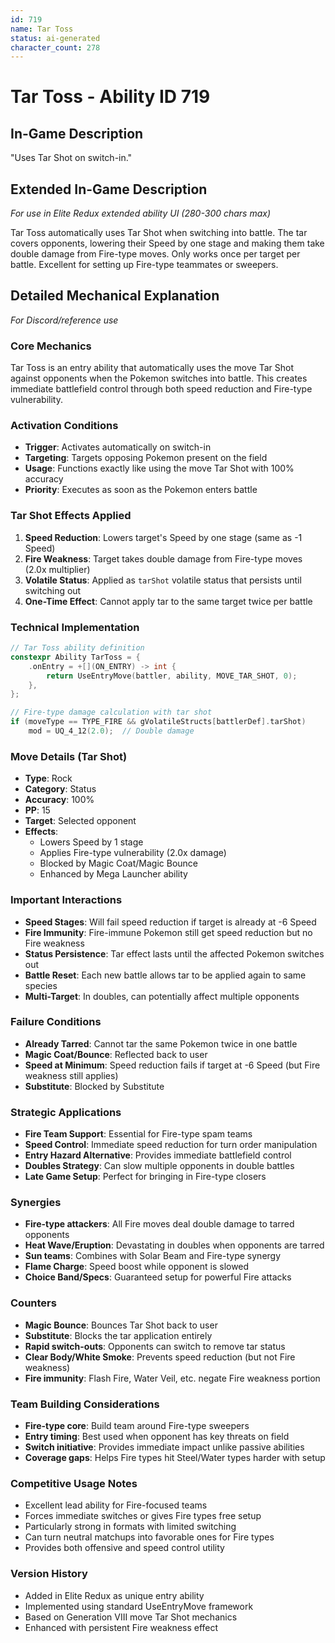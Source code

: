 ```yaml
---
id: 719
name: Tar Toss
status: ai-generated
character_count: 278
---
```


# Tar Toss - Ability ID 719

## In-Game Description
"Uses Tar Shot on switch-in."

## Extended In-Game Description
*For use in Elite Redux extended ability UI (280-300 chars max)*

Tar Toss automatically uses Tar Shot when switching into battle. The tar covers opponents, lowering their Speed by one stage and making them take double damage from Fire-type moves. Only works once per target per battle. Excellent for setting up Fire-type teammates or sweepers.

## Detailed Mechanical Explanation
*For Discord/reference use*

### Core Mechanics
Tar Toss is an entry ability that automatically uses the move Tar Shot against opponents when the Pokemon switches into battle. This creates immediate battlefield control through both speed reduction and Fire-type vulnerability.

### Activation Conditions
- **Trigger**: Activates automatically on switch-in
- **Targeting**: Targets opposing Pokemon present on the field
- **Usage**: Functions exactly like using the move Tar Shot with 100% accuracy
- **Priority**: Executes as soon as the Pokemon enters battle

### Tar Shot Effects Applied
1. **Speed Reduction**: Lowers target's Speed by one stage (same as -1 Speed)
2. **Fire Weakness**: Target takes double damage from Fire-type moves (2.0x multiplier)
3. **Volatile Status**: Applied as `tarShot` volatile status that persists until switching out
4. **One-Time Effect**: Cannot apply tar to the same target twice per battle

### Technical Implementation
```c
// Tar Toss ability definition
constexpr Ability TarToss = {
    .onEntry = +[](ON_ENTRY) -> int { 
        return UseEntryMove(battler, ability, MOVE_TAR_SHOT, 0); 
    },
};

// Fire-type damage calculation with tar shot
if (moveType == TYPE_FIRE && gVolatileStructs[battlerDef].tarShot) 
    mod = UQ_4_12(2.0);  // Double damage
```

### Move Details (Tar Shot)
- **Type**: Rock
- **Category**: Status
- **Accuracy**: 100%
- **PP**: 15
- **Target**: Selected opponent
- **Effects**: 
  - Lowers Speed by 1 stage
  - Applies Fire-type vulnerability (2.0x damage)
  - Blocked by Magic Coat/Magic Bounce
  - Enhanced by Mega Launcher ability

### Important Interactions
- **Speed Stages**: Will fail speed reduction if target is already at -6 Speed
- **Fire Immunity**: Fire-immune Pokemon still get speed reduction but no Fire weakness
- **Status Persistence**: Tar effect lasts until the affected Pokemon switches out
- **Battle Reset**: Each new battle allows tar to be applied again to same species
- **Multi-Target**: In doubles, can potentially affect multiple opponents

### Failure Conditions
- **Already Tarred**: Cannot tar the same Pokemon twice in one battle
- **Magic Coat/Bounce**: Reflected back to user
- **Speed at Minimum**: Speed reduction fails if target at -6 Speed (but Fire weakness still applies)
- **Substitute**: Blocked by Substitute

### Strategic Applications
- **Fire Team Support**: Essential for Fire-type spam teams
- **Speed Control**: Immediate speed reduction for turn order manipulation  
- **Entry Hazard Alternative**: Provides immediate battlefield control
- **Doubles Strategy**: Can slow multiple opponents in double battles
- **Late Game Setup**: Perfect for bringing in Fire-type closers

### Synergies
- **Fire-type attackers**: All Fire moves deal double damage to tarred opponents
- **Heat Wave/Eruption**: Devastating in doubles when opponents are tarred
- **Sun teams**: Combines with Solar Beam and Fire-type synergy
- **Flame Charge**: Speed boost while opponent is slowed
- **Choice Band/Specs**: Guaranteed setup for powerful Fire attacks

### Counters
- **Magic Bounce**: Bounces Tar Shot back to user
- **Substitute**: Blocks the tar application entirely  
- **Rapid switch-outs**: Opponents can switch to remove tar status
- **Clear Body/White Smoke**: Prevents speed reduction (but not Fire weakness)
- **Fire immunity**: Flash Fire, Water Veil, etc. negate Fire weakness portion

### Team Building Considerations
- **Fire-type core**: Build team around Fire-type sweepers
- **Entry timing**: Best used when opponent has key threats on field
- **Switch initiative**: Provides immediate impact unlike passive abilities
- **Coverage gaps**: Helps Fire types hit Steel/Water types harder with setup

### Competitive Usage Notes
- Excellent lead ability for Fire-focused teams
- Forces immediate switches or gives Fire types free setup
- Particularly strong in formats with limited switching
- Can turn neutral matchups into favorable ones for Fire types
- Provides both offensive and speed control utility

### Version History
- Added in Elite Redux as unique entry ability
- Implemented using standard UseEntryMove framework
- Based on Generation VIII move Tar Shot mechanics
- Enhanced with persistent Fire weakness effect